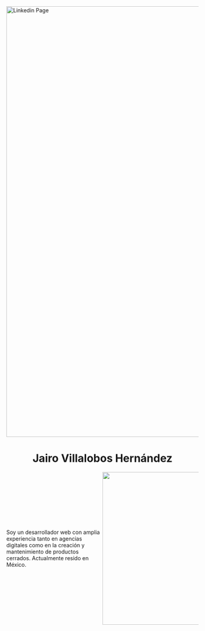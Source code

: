 <img width="1128" alt="Linkedin Page" src="https://media.licdn.com/dms/image/v2/C4E16AQH8fPW5XirIDg/profile-displaybackgroundimage-shrink_350_1400/profile-displaybackgroundimage-shrink_350_1400/0/1553800511198?e=1733961600&v=beta&t=RC_hJEdHd9sZJcWg-LS58NLg5gt2YCRy0NjDRZRTpHE">

<h1 style="text-align: center;">Jairo Villalobos Hernández</h1>

<div style="display: flex; justify-content: space-between; align-items: center;">
  <div style=" width: 50%">
    <p style="text-align: left;">
      Soy un desarrollador web con amplia experiencia tanto en agencias digitales como en la creación y mantenimiento de productos cerrados. Actualmente resido en México.
    </p>
  </div>

  <div style="width: 50%">
    <img width="400" height="auto" src="https://media.licdn.com/dms/image/v2/C5103AQG78_8g358v1g/profile-displayphoto-shrink_800_800/profile-displayphoto-shrink_800_800/0/1517453895307?e=1733961600&v=beta&t=NDeqy5Rkf2woA9QBQQxRI4h8gZGl75nopyXSUwXm_Tc">
  </div>
</div>

